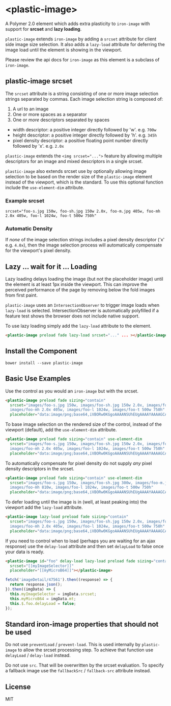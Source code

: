 # \<plastic-image\>

A Polymer 2.0 element which adds extra plasticity to `iron-image` with support for **srcset** and 
**lazy loading**.

`plastic-image` extends `iron-image` by adding a `srcset` attribute for client side image
size selection. It also adds a `lazy-load` attribute for deferring the image load until
the element is showing in the viewport.

Please review the api docs for `iron-image` as this element is a subclass of `iron-image`.

## plastic-image srcset 

The `srcset` attribute is a string consisting of one or more image selection strings separated by commas. 
Each image selection string is composed of:

1. A url to an image
2. One or more spaces as a separator
3. One or _more_ descriptors separated by spaces
  - width descriptor: a positive integer directly followed by 'w'. e.g. `700w`
  - height descriptor: a positive integer directly followed by 'h'. e.g. `345h`
  - pixel density descriptor: a positive floating point number directly followed by 'x'. e.g. `2.0x`

`plastic-image` extends the `<img srcset="...">` feature by allowing multiple descriptors for an image
and mixed descriptors in a single srcset.

`plastic-image` also extends srcset use by optionally allowing image selection to be based on the render size of
the `plastic-image` element instead of the viewport, which is the standard.  To use this optional function 
include the `use-element-dim` attribute.

### Example srcset

`srcset="foo-s.jpg 150w, foo-sh.jpg 150w 2.0x, foo-m.jpg 405w, foo-mh 2.0x 405w, foo-l 1024w, foo-t 500w 750h"`

### Automatic Density

If _none_ of the image selection strings includes a pixel density descriptor ('x' e.g. `4.0x`), then the image
selection process will automatically compensate for the viewport's pixel density.

## Lazy ... wait for it ... Loading

Lazy loading delays loading the image (but not the placeholder image) until the element is at least 1px inside the viewport. 
This can improve the perceived performance of the page by removing below the fold images from first paint. 

`plastic-image` uses an `IntersectionObserver` to trigger image loads when `lazy-load` is selected. IntersectionObserver is automatically polyfilled if a feature test shows the browser does not include native support. 

To use lazy loading simply add the `lazy-load` attribute to the element.

```HtML
<plastic-image preload fade lazy-load srcset="..." ... ></plastic-image>
```

## Install the Component

`bower install --save plastic-image`

## Basic Use Examples
Use the control as you would an `iron-image` but with the srcset.

```HTML
<plastic-image preload fade sizing="contain"
  srcset="images/foo-s.jpg 150w, images/foo-sh.jpg 150w 2.0x, images/foo-m.jpg 405w, 
  images/foo-mh 2.0x 405w, images/foo-l 1024w, images/foo-t 500w 750h"
  placeholder="data:image/png;base64,iVBORw0KGgoAAAANSUhEUgAAAAYAAAAGCAYAAADgzO9IAAAAmElEQVQImWNmYGBgSExMzBATE7dSVFT8eO/evTcMDAwMjIFe5iYSIjybL136cunNW56FulIaEoJcfBdY5GWjvJ4/+SJhIcUhwavI5SbIxR+YvzRqH8unx7/Osf8VYpAVEWLgZuO8ljrfbwMDAwMD07u/j/ZYun5f9JfjSfGnHx9dGaCAJcBimwXjZ4Z+HllGn0XbXr+ASQAAi5UxQq88/fsAAAAASUVORK5CYII="></plastic-image>
```

To base image selection on the rendered size of the control, instead of the viewport (default), add the `use-element-dim` attribute.

```HTML
<plastic-image preload fade sizing="contain" use-element-dim
  srcset="images/foo-s.jpg 150w, images/foo-sh.jpg 150w 2.0x, images/foo-m.jpg 405w, 
  images/foo-mh 2.0x 405w, images/foo-l 1024w, images/foo-t 500w 750h"
  placeholder="data:image/png;base64,iVBORw0KGgoAAAANSUhEUgAAAAYAAAAGCAYAAADgzO9IAAAAmElEQVQImWNmYGBgSExMzBATE7dSVFT8eO/evTcMDAwMjIFe5iYSIjybL136cunNW56FulIaEoJcfBdY5GWjvJ4/+SJhIcUhwavI5SbIxR+YvzRqH8unx7/Osf8VYpAVEWLgZuO8ljrfbwMDAwMD07u/j/ZYun5f9JfjSfGnHx9dGaCAJcBimwXjZ4Z+HllGn0XbXr+ASQAAi5UxQq88/fsAAAAASUVORK5CYII="></plastic-image>
```

To automatically compensate for pixel density do not supply _any_ pixel density descriptors in the srcset.

```HTML
<plastic-image preload fade sizing="contain" use-element-dim
  srcset="images/foo-s.jpg 150w, images/foo-sh.jpg 300w, images/foo-m.jpg 405w, 
  images/foo-mh 810w, images/foo-l 1024w, images/foo-t 500w 750h"
  placeholder="data:image/png;base64,iVBORw0KGgoAAAANSUhEUgAAAAYAAAAGCAYAAADgzO9IAAAAmElEQVQImWNmYGBgSExMzBATE7dSVFT8eO/evTcMDAwMjIFe5iYSIjybL136cunNW56FulIaEoJcfBdY5GWjvJ4/+SJhIcUhwavI5SbIxR+YvzRqH8unx7/Osf8VYpAVEWLgZuO8ljrfbwMDAwMD07u/j/ZYun5f9JfjSfGnHx9dGaCAJcBimwXjZ4Z+HllGn0XbXr+ASQAAi5UxQq88/fsAAAAASUVORK5CYII="></plastic-image>
```

To defer loading until the image is in (well, at least peaking into) the viewport add the `lazy-load` attribute.

```HTML
<plastic-image lazy-load preload fade sizing="contain"
  srcset="images/foo-s.jpg 150w, images/foo-sh.jpg 150w 2.0x, images/foo-m.jpg 405w, 
  images/foo-mh 2.0x 405w, images/foo-l 1024w, images/foo-t 500w 750h"
  placeholder="data:image/png;base64,iVBORw0KGgoAAAANSUhEUgAAAAYAAAAGCAYAAADgzO9IAAAAmElEQVQImWNmYGBgSExMzBATE7dSVFT8eO/evTcMDAwMjIFe5iYSIjybL136cunNW56FulIaEoJcfBdY5GWjvJ4/+SJhIcUhwavI5SbIxR+YvzRqH8unx7/Osf8VYpAVEWLgZuO8ljrfbwMDAwMD07u/j/ZYun5f9JfjSfGnHx9dGaCAJcBimwXjZ4Z+HllGn0XbXr+ASQAAi5UxQq88/fsAAAAASUVORK5CYII="></plastic-image>
```

If you need to control when to load (perhaps you are waiting for an ajax response) use the `delay-load` attribute and then set `delayLoad` to false once your data is ready.

```HTML
<plastic-image id="foo" delay-load lazy-load preload fade sizing="contain"
  srcset="[[myImageSelector]]"
  placeholder="[[myMicroB64]]"></plastic-image>
```

```Javascript
fetch('imageDetail/47561').then((response) => {
  return response.json();
}).then((imgData) => {
  this.myImageSelector = imgData.srcset;
  this.myMicroB64 = imgData.mt;
  this.$.foo.delayLoad = false;
});
```

## Standard iron-image properties that should not be used
Do not use `preventLoad` / `prevent-load`.  This is used internally by `plastic-image` to allow the srcset processing step.
To achieve that function use `delayLoad` / `delay-load` instead.

Do not use `src`.  That will be overwritten by the srcset evaluation.  To specify a fallback image use
the `fallbackSrc` / `fallback-src` attribute instead.
 
## License

MIT


